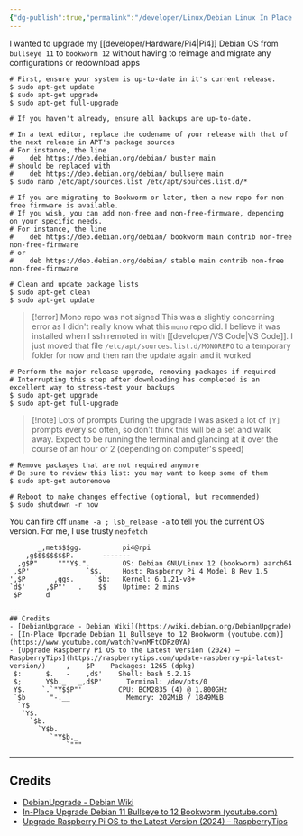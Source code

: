 ```yaml
---
{"dg-publish":true,"permalink":"/developer/Linux/Debian Linux In Place OS Upgrade/","tags":["linux","debian","FOSS"]}
---
```


I wanted to upgrade my [[developer/Hardware/Pi4\|Pi4]] Debian OS from `bullseye 11` to `bookworm 12` without having to reimage and migrate any configurations or redownload apps

```shell
# First, ensure your system is up-to-date in it's current release.
$ sudo apt-get update
$ sudo apt-get upgrade
$ sudo apt-get full-upgrade

# If you haven't already, ensure all backups are up-to-date.  

# In a text editor, replace the codename of your release with that of the next release in APT's package sources
# For instance, the line
#    deb https://deb.debian.org/debian/ buster main
# should be replaced with
#    deb https://deb.debian.org/debian/ bullseye main
$ sudo nano /etc/apt/sources.list /etc/apt/sources.list.d/*

# If you are migrating to Bookworm or later, then a new repo for non-free firmware is available.
# If you wish, you can add non-free and non-free-firmware, depending on your specific needs.
# For instance, the line
#    deb https://deb.debian.org/debian/ bookworm main contrib non-free non-free-firmware
# or
#    deb https://deb.debian.org/debian/ stable main contrib non-free non-free-firmware

# Clean and update package lists
$ sudo apt-get clean
$ sudo apt-get update
```

> [!error] Mono repo was not signed
> This was a slightly concerning error as I didn't really know what this `mono` repo did. I believe it was installed when I ssh remoted in with [[developer/VS Code\|VS Code]]. I just moved that file `/etc/apt/sources.list.d/MONOREPO` to a temporary folder for now and then ran the update again and it worked

```
# Perform the major release upgrade, removing packages if required
# Interrupting this step after downloading has completed is an excellent way to stress-test your backups
$ sudo apt-get upgrade
$ sudo apt-get full-upgrade
```

> [!note] Lots of prompts
> During the upgrade I was asked a lot of `[Y]` prompts every so often, so don't think this will be a set and walk away. Expect to be running the terminal and glancing at it over the course of an hour or 2 (depending on computer's speed)

```
# Remove packages that are not required anymore
# Be sure to review this list: you may want to keep some of them
$ sudo apt-get autoremove

# Reboot to make changes effective (optional, but recommended)
$ sudo shutdown -r now
```

You can fire off `uname -a ; lsb_release -a` to tell you the current OS version. For me, I use trusty `neofetch`

```shell
       _,met$$$gg.          pi4@rpi
    ,g$$$$$$$$P.       -------
  ,g$P"     """Y$.".        OS: Debian GNU/Linux 12 (bookworm) aarch64
 ,$P'              `$$.     Host: Raspberry Pi 4 Model B Rev 1.5
',$P       ,ggs.     `$b:   Kernel: 6.1.21-v8+
`d$'     ,$P"'   .    $$    Uptime: 2 mins
 $P      d

---
## Credits
- [DebianUpgrade - Debian Wiki](https://wiki.debian.org/DebianUpgrade)
- [In-Place Upgrade Debian 11 Bullseye to 12 Bookworm (youtube.com)](https://www.youtube.com/watch?v=nMFtCDRz0YA)
- [Upgrade Raspberry Pi OS to the Latest Version (2024) – RaspberryTips](https://raspberrytips.com/update-raspberry-pi-latest-version/)     ,    $P    Packages: 1265 (dpkg)
 $:      $.   -    ,d$'    Shell: bash 5.2.15
 $;      Y$b._   _,d$P'      Terminal: /dev/pts/0
 Y$.    `.`"Y$$P"'         CPU: BCM2835 (4) @ 1.800GHz
 `$b      "-.__              Memory: 202MiB / 1849MiB
  `Y$
   `Y$.
     `$b.
       `Y$b.
          `"Y$b._
              `"""
```

---
## Credits
- [DebianUpgrade - Debian Wiki](https://wiki.debian.org/DebianUpgrade)
- [In-Place Upgrade Debian 11 Bullseye to 12 Bookworm (youtube.com)](https://www.youtube.com/watch?v=nMFtCDRz0YA)
- [Upgrade Raspberry Pi OS to the Latest Version (2024) – RaspberryTips](https://raspberrytips.com/update-raspberry-pi-latest-version/)